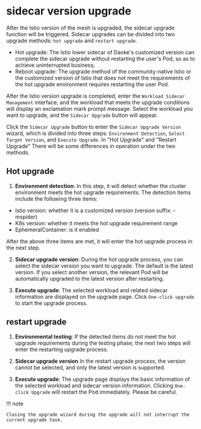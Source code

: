# sidecar version upgrade

After the Istio version of the mesh is upgraded, the sidecar upgrade function will be triggered. Sidecar upgrades can be divided into two upgrade methods: `hot upgrade` and `restart upgrade`.

- Hot upgrade: The Istio lower sidecar of Daoke's customized version can complete the sidecar upgrade without restarting the user's Pod, so as to achieve uninterrupted business;
- Reboot upgrade: The upgrade method of the community-native Istio or the customized version of Istio that does not meet the requirements of the hot upgrade environment requires restarting the user Pod.

After the Istio version upgrade is completed, enter the `Workload Sidecar Management` interface, and the workload that meets the upgrade conditions will display an exclamation mark prompt message. Select the workload you want to upgrade, and the `Sidecar Upgrade` button will appear.



Click the `Sidecar Upgrade` button to enter the `Sidecar Upgrade Version` wizard, which is divided into three steps: `Environment Detection`, `Select Target Version`, and `Execute Upgrade`. In "Hot Upgrade" and "Restart Upgrade" There will be some differences in operation under the two methods.

## Hot upgrade

1. **Environment detection**: In this step, it will detect whether the cluster environment meets the hot upgrade requirements. The detection items include the following three items:

- Istio version: whether it is a customized version (version suffix: -mspider)
- K8s version: whether it meets the hot upgrade requirement range
- EphemeralContainer: is it enabled

After the above three items are met, it will enter the hot upgrade process in the next step.

    

2. **Sidecar upgrade version**: During the hot upgrade process, you can select the sidecar version you want to upgrade. The default is the latest version. If you select another version, the relevant Pod will be automatically upgraded to the latest version after restarting.

    

3. **Execute upgrade**: The selected workload and related sidecar information are displayed on the upgrade page. Click `One-click upgrade` to start the upgrade process.

    

## restart upgrade

1. **Environmental testing**: If the detected items do not meet the hot upgrade requirements during the testing phase, the next two steps will enter the restarting upgrade process.

    

2. **Sidecar upgrade version** In the restart upgrade process, the version cannot be selected, and only the latest version is supported.



3. **Execute upgrade**: The upgrade page displays the basic information of the selected workload and sidecar version information. Clicking `One-click Upgrade` will restart the Pod immediately. Please be careful.





!!! note

    Closing the upgrade wizard during the upgrade will not interrupt the current upgrade task.